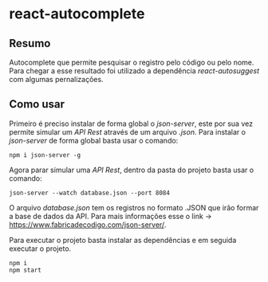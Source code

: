 # react-autocomplete

## Resumo
Autocomplete que permite pesquisar o registro pelo código ou pelo nome. Para chegar a esse resultado foi utilizado a dependência *react-autosuggest* com algumas pernalizações.

## Como usar 

Primeiro é preciso instalar de forma global o *json-server*, este por sua vez permite simular um *API Rest* através de um arquivo *.json*. Para instalar o *json-server* de forma global basta usar o comando:

    npm i json-server -g

Agora parar simular uma *API Rest*, dentro da pasta do projeto basta usar o comando: 

    json-server --watch database.json --port 8084

O arquivo *database.json* tem os registros no formato .JSON que irão formar a base de dados da API. Para mais informações esse o link -> https://www.fabricadecodigo.com/json-server/.

Para executar o projeto basta instalar as dependências e em seguida executar o projeto.

    npm i
    npm start
